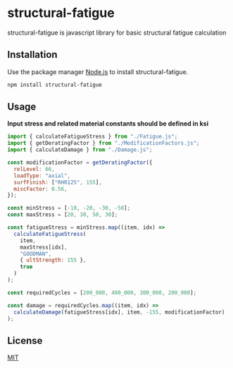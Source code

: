 # structural-fatigue

structural-fatigue is javascript library for basic structural fatigue calculation

## Installation

Use the package manager [Node.js](http://nodejs.org/) to install structural-fatigue.

```bash
npm install structural-fatigue
```

## Usage

**Input stress and related material constants should be defined in ksi**

```javascript
import { calculateFatigueStress } from "./Fatigue.js";
import { getDeratingFactor } from "./ModificationFactors.js";
import { calculateDamage } from "./Damage.js";

const modificationFactor = getDeratingFactor({
  relLevel: 66,
  loadType: "axial",
  surfFinish: ["RHR125", 155],
  miscFactor: 0.56,
});

const minStress = [-10, -20, -30, -50];
const maxStress = [20, 30, 50, 30];

const fatigueStress = minStress.map((item, idx) =>
  calculateFatigueStress(
    item,
    maxStress[idx],
    "GOODMAN",
    { ultStrength: 155 },
    true
  )
);

const requiredCycles = [200_000, 400_000, 300_000, 200_000];

const damage = requiredCycles.map((item, idx) =>
  calculateDamage(fatigueStress[idx], item, -155, modificationFactor)
);
```

## License

[MIT](https://choosealicense.com/licenses/mit/)
